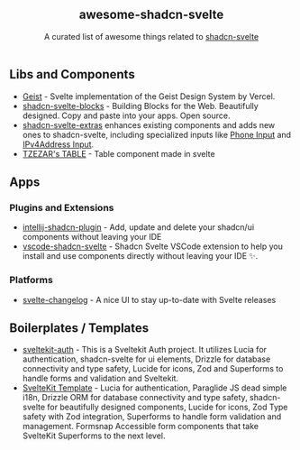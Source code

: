 <h2 align='center'>awesome-shadcn-svelte</h2>

<p align='center'>
A curated list of awesome things related to <a href='https://shadcn-svelte.com/'>shadcn-svelte</a>
<br><br>

## Libs and Components

- [Geist](https://github.com/shyakadavis/geist) - Svelte implementation of the Geist Design System by Vercel.
- [shadcn-svelte-blocks](https://shadcn-svelte.com/blocks) - Building Blocks for the Web. Beautifully designed. Copy and paste into your apps. Open source.
- [shadcn-svelte-extras](https://github.com/ieedan/shadcn-svelte-extras) enhances existing components and adds new ones to shadcn-svelte, including specialized inputs like [Phone Input](https://www.shadcn-svelte-extras.com/components/phone-input) and [IPv4Address Input](https://www.shadcn-svelte-extras.com/components/ipv4address-input).
- [TZEZAR's TABLE](https://github.com/tzezar/table) - Table component made in svelte

## Apps

### Plugins and Extensions

- [intellij-shadcn-plugin](https://plugins.jetbrains.com/plugin/23479-shadcn-ui-components-manager) - Add, update and delete your shadcn/ui components without leaving your IDE
- [vscode-shadcn-svelte](https://marketplace.visualstudio.com/items?itemName=Selemondev.vscode-shadcn-svelte&ssr=false#overview) - Shadcn Svelte VSCode extension to help you install and use components directly without leaving your IDE ✨.

### Platforms

- [svelte-changelog](https://github.com/WarningImHack3r/svelte-changelog) - A nice UI to stay up-to-date with Svelte releases

## Boilerplates / Templates

- [sveltekit-auth](https://github.com/delay/sveltekit-auth) - This is a Sveltekit Auth project. It utilizes Lucia for authentication, shadcn-svelte for ui elements, Drizzle for database connectivity and type safety, Lucide for icons, Zod and Superforms to handle forms and validation and Sveltekit.
- [SvelteKit Template](https://github.com/ak4zh/sveltekit-template) - Lucia for authentication, Paraglide JS dead simple i18n, Drizzle ORM for database connectivity and type safety, shadcn-svelte for beautifully designed components, Lucide for icons, Zod Type safety with Zod integration, Superforms to handle form validation and management. Formsnap Accessible form components that take SvelteKit Superforms to the next level.
